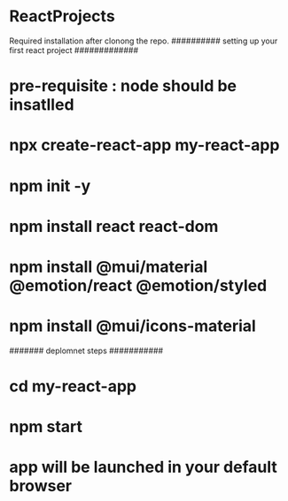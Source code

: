 # ReactProjects
Required installation after clonong the repo.
########## setting up your first react project #############
#  pre-requisite : node should be insatlled
#  npx create-react-app my-react-app
# npm init -y
# npm install react react-dom
# npm install @mui/material @emotion/react @emotion/styled
# npm install @mui/icons-material
####### deplomnet steps ###########
# cd my-react-app
# npm start
# app will be launched in your default browser

